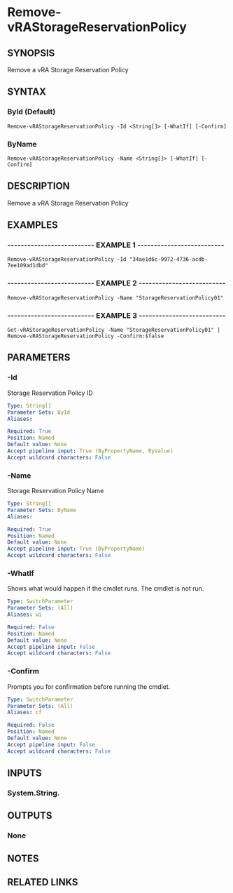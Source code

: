 # Remove-vRAStorageReservationPolicy

## SYNOPSIS
Remove a vRA Storage Reservation Policy

## SYNTAX

### ById (Default)
```
Remove-vRAStorageReservationPolicy -Id <String[]> [-WhatIf] [-Confirm]
```

### ByName
```
Remove-vRAStorageReservationPolicy -Name <String[]> [-WhatIf] [-Confirm]
```

## DESCRIPTION
Remove a vRA Storage Reservation Policy

## EXAMPLES

### -------------------------- EXAMPLE 1 --------------------------
```
Remove-vRAStorageReservationPolicy -Id "34ae1d6c-9972-4736-acdb-7ee109ad1dbd"
```

### -------------------------- EXAMPLE 2 --------------------------
```
Remove-vRAStorageReservationPolicy -Name "StorageReservationPolicy01"
```

### -------------------------- EXAMPLE 3 --------------------------
```
Get-vRAStorageReservationPolicy -Name "StorageReservationPolicy01" | Remove-vRAStorageReservationPolicy -Confirm:$false
```

## PARAMETERS

### -Id
Storage Reservation Policy ID

```yaml
Type: String[]
Parameter Sets: ById
Aliases: 

Required: True
Position: Named
Default value: None
Accept pipeline input: True (ByPropertyName, ByValue)
Accept wildcard characters: False
```

### -Name
Storage Reservation Policy Name

```yaml
Type: String[]
Parameter Sets: ByName
Aliases: 

Required: True
Position: Named
Default value: None
Accept pipeline input: True (ByPropertyName)
Accept wildcard characters: False
```

### -WhatIf
Shows what would happen if the cmdlet runs.
The cmdlet is not run.

```yaml
Type: SwitchParameter
Parameter Sets: (All)
Aliases: wi

Required: False
Position: Named
Default value: None
Accept pipeline input: False
Accept wildcard characters: False
```

### -Confirm
Prompts you for confirmation before running the cmdlet.

```yaml
Type: SwitchParameter
Parameter Sets: (All)
Aliases: cf

Required: False
Position: Named
Default value: None
Accept pipeline input: False
Accept wildcard characters: False
```

## INPUTS

### System.String.

## OUTPUTS

### None

## NOTES

## RELATED LINKS

